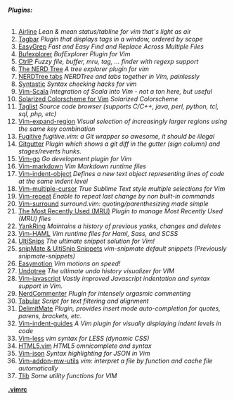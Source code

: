 ###### **Plugins:**  
1. [Airline](https://github.com/bling/vim-airline)  *Lean & mean status/tabline for vim that's light as air*   
2. [Tagbar](https://github.com/majutsushi/tagbar) *Plugin that displays tags in a window, ordered by scope*    
3. [EasyGrep](https://github.com/vim-scripts/EasyGrep) *Fast and Easy Find and Replace Across Multiple Files*      
4. [Bufexplorer](https://github.com/jlanzarotta/bufexplorer) *BufExplorer Plugin for Vim*      
5. [CtrlP](https://github.com/kien/ctrlp.vim) *Fuzzy file, buffer, mru, tag, ... finder with regexp support*     
6. [The NERD Tree](https://github.com/scrooloose/nerdtree) *A tree explorer plugin for vim*      
7. [NERDTree tabs](https://github.com/jistr/vim-nerdtree-tabs) *NERDTree and tabs together in Vim, painlessly*       
8. [Syntastic](https://github.com/scrooloose/syntastic) *Syntax checking hacks for vim*
9. [Vim-Scala](https://github.com/derekwyatt/vim-scala) *Integration of Scala into Vim - not a ton here, but useful*   
10. [Solarized Colorscheme for Vim](https://github.com/altercation/vim-colors-solarized) *Solarized Colorscheme*       
11. [Taglist](https://github.com/vim-scripts/taglist.vim) *Source code browser (supports C/C++, java, perl, python, tcl, sql, php, etc)*      
12. [Vim-expand-region](https://github.com/terryma/vim-expand-region) *Visual selection of increasingly larger regions using the same key combination*     
13. [Fugitive](https://github.com/tpope/vim-fugitive) *fugitive.vim: a Git wrapper so awesome, it should be illegal*      
14. [Gitgutter](https://github.com/airblade/vim-gitgutter) *Plugin which shows a git diff in the gutter (sign column) and stages/reverts hunks.*      
15. [Vim-go](https://github.com/fatih/vim-go) *Go development plugin for Vim*    
16. [Vim-markdown](https://github.com/plasticboy/vim-markdown) *Vim Markdown runtime files*    
17. [Vim-indent-object](https://github.com/michaeljsmith/vim-indent-object) *Defines a new text object representing lines of code at the same indent level*       
18. [Vim-multiple-cursor](https://github.com/terryma/vim-multiple-cursors) *True Sublime Text style multiple selections for Vim*       
29. [Vim-repeat](https://github.com/tpope/vim-repeat) *Enable to repeat last change by non built-in commands*      
20. [Vim-surround](https://github.com/tpope/vim-surround) *surround.vim: quoting/parenthesizing made simple*      
21. [The Most Recently Used (MRU)](https://github.com/vim-scripts/mru.vim) *Plugin to manage Most Recently Used (MRU) files*      
22. [YankRing](https://github.com/vim-scripts/YankRing.vim) *Maintains a history of previous yanks, changes and deletes*      
23. [Vim-HAML](https://github.com/tpope/vim-haml) *Vim runtime files for Haml, Sass, and SCSS*       
24. [UltiSnips](https://github.com/SirVer/ultisnips) *The ultimate snippet solution for Vim!*       
25. [snipMate & UltiSnip Snippets](https://github.com/honza/vim-snippets) *vim-snipmate default snippets (Previously snipmate-snippets)*  
26. [Easymotion](https://github.com/easymotion/vim-easymotion) *Vim motions on speed!*
27. [Undotree](https://github.com/mbbill/undotree) *The ultimate undo history visualizer for VIM*
28. [Vim-javascript](https://github.com/pangloss/vim-javascript) *Vastly improved Javascript indentation and syntax support in Vim.* 
29. [NerdCommenter](https://github.com/scrooloose/nerdcommenter) *Plugin for intensely orgasmic commenting* 
30. [Tabular](https://github.com/godlygeek/tabular) *Script for text filtering and alignment* 
31. [DelimitMate](https://github.com/Raimondi/delimitMate) *Plugin, provides insert mode auto-completion for quotes, parens, brackets, etc.* 
32. [Vim-indent-guides](https://github.com/nathanaelkane/vim-indent-guides) *A Vim plugin for visually displaying indent levels in code* 
33. [Vim-less](https://github.com/groenewege/vim-less) *vim syntax for LESS (dynamic CSS)* 
34. [HTML5.vim](https://github.com/othree/html5.vim) *HTML5 omnicomplete and syntax* 
35. [Vim-json](https://github.com/elzr/vim-json) *Syntax highlighting for JSON in Vim* 
36. [Vim-addon-mw-utils](https://github.com/marcweber/vim-addon-mw-utils) *vim: interpret a file by function and cache file automatically*     
37. [Tlib](https://github.com/tomtom/tlib_vim) *Some utility functions for VIM*      

**[.vimrc](https://github.com/JAremko/alpine-vim/blob/master/bundle/.vimrc)**   
